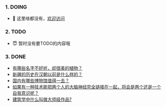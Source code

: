 ### 1. DOING
- 👋 这里啥都没有，[欢迎访问](https://fangler.github.io/)

### 2. TODO 
- 😇 暂时没有要TODO的内容哦

### 3. DONE
<!-- BLOG-POST-LIST:START -->
- [有哪些名字不好听，却很美的植物？](https://daily.zhihu.com/story/9762441)
- [新疆的历史在汉朝以前是什么样的？](https://daily.zhihu.com/story/9762397)
- [国内有哪些博物馆值得一去？](https://daily.zhihu.com/story/9762444)
- [如果有一种技术能把两个人的大脑神经完全链接在一起，将会是两个还是一个自我意识呢？](https://daily.zhihu.com/story/9762454)
- [建筑学中什么叫做大师级作品?](https://daily.zhihu.com/story/9762455)
<!-- BLOG-POST-LIST:END -->

